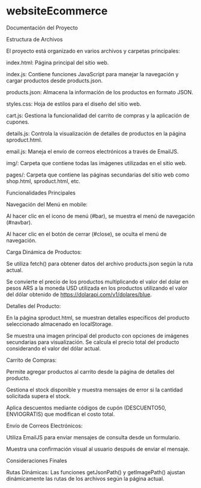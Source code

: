 # websiteEcommerce

Documentación del Proyecto


Estructura de Archivos


El proyecto está organizado en varios archivos y carpetas principales:


index.html: Página principal del sitio web.

index.js: Contiene funciones JavaScript para manejar la navegación y cargar productos desde products.json.

products.json: Almacena la información de los productos en formato JSON.

styles.css: Hoja de estilos para el diseño del sitio web.

cart.js: Gestiona la funcionalidad del carrito de compras y la aplicación de cupones.

details.js: Controla la visualización de detalles de productos en la página sproduct.html.

email.js: Maneja el envío de correos electrónicos a través de EmailJS.

img/: Carpeta que contiene todas las imágenes utilizadas en el sitio web.

pages/: Carpeta que contiene las páginas secundarias del sitio web como shop.html, sproduct.html, etc.


Funcionalidades Principales


Navegación del Menú en mobile:

Al hacer clic en el icono de menú (#bar), se muestra el menú de navegación (#navbar).

Al hacer clic en el botón de cerrar (#close), se oculta el menú de navegación.

Carga Dinámica de Productos:

Se utiliza fetch() para obtener datos del archivo products.json según la ruta actual.

Se convierte el precio de los productos multiplicando el valor del dolar en pesos ARS a la moneda USD utilizada en los productos utilizando el valor del dólar obtenido de https://dolarapi.com/v1/dolares/blue.

Detalles del Producto:

En la página sproduct.html, se muestran detalles específicos del producto seleccionado almacenado en localStorage.

Se muestra una imagen principal del producto con opciones de imágenes secundarias para visualización.
Se calcula el precio total del producto considerando el valor del dólar actual.



Carrito de Compras:


Permite agregar productos al carrito desde la página de detalles del producto.

Gestiona el stock disponible y muestra mensajes de error si la cantidad solicitada supera el stock.

Aplica descuentos mediante códigos de cupón (DESCUENTO50, ENVIOGRATIS) que modifican el costo total.


Envío de Correos Electrónicos:


Utiliza EmailJS para enviar mensajes de consulta desde un formulario.

Muestra una confirmación visual al usuario después de enviar el mensaje.


Consideraciones Finales


Rutas Dinámicas: Las funciones getJsonPath() y getImagePath() ajustan dinámicamente las rutas de los archivos según la página actual.
